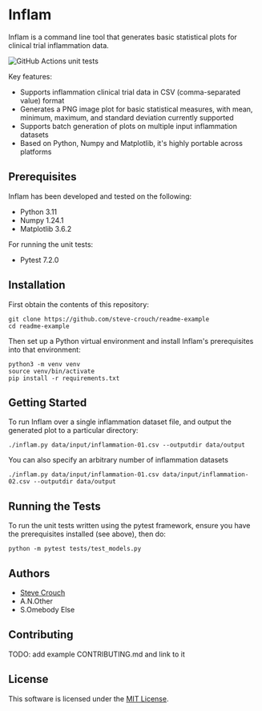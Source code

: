 # Inflam

Inflam is a command line tool that generates basic statistical plots for clinical trial inflammation data.

![GitHub Actions unit tests](https://github.com/steve-crouch/readme-example/actions/workflows/main.yml/badge.svg?branch=main)

Key features:
- Supports inflammation clinical trial data in CSV (comma-separated value) format
- Generates a PNG image plot for basic statistical measures, with mean, minimum, maximum, and standard deviation
currently supported
- Supports batch generation of plots on multiple input inflammation datasets
- Based on Python, Numpy and Matplotlib, it's highly portable across platforms

## Prerequisites

Inflam has been developed and tested on the following:

- Python 3.11
- Numpy 1.24.1
- Matplotlib 3.6.2

For running the unit tests:
- Pytest 7.2.0

## Installation

First obtain the contents of this repository:

```console
git clone https://github.com/steve-crouch/readme-example
cd readme-example
```

Then set up a Python virtual environment and install Inflam's prerequisites into that environment:

```console
python3 -m venv venv
source venv/bin/activate
pip install -r requirements.txt
```

## Getting Started

To run Inflam over a single inflammation dataset file, and output the generated plot to a particular
directory:

```console
./inflam.py data/input/inflammation-01.csv --outputdir data/output
```

You can also specify an arbitrary number of inflammation datasets

```console
./inflam.py data/input/inflammation-01.csv data/input/inflammation-02.csv --outputdir data/output
```

## Running the Tests

To run the unit tests written using the pytest framework, ensure you have the prerequisites installed
(see above), then do:

```console
python -m pytest tests/test_models.py
```

## Authors

- [Steve Crouch](https://github.com/steve-crouch)
- A.N.Other
- S.Omebody Else

## Contributing

TODO: add example CONTRIBUTING.md and link to it

## License

This software is licensed under the [MIT License](LICENSE.md).
